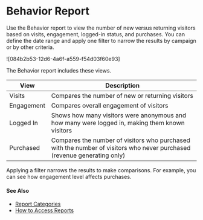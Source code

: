 

# Behavior Report

Use the Behavior report to view the number of new versus returning visitors
based on visits, engagement, logged-in status, and purchases. You can define
the date range and apply one filter to narrow the results by campaign or by
other criteria.

![084b2b53-12d6-4a6f-a559-f54d03f60e93]

The Behavior report includes these views.

View | Description  
---|---  
Visits | Compares the number of new or returning visitors  
Engagement | Compares overall engagement of visitors  
Logged In | Shows how many visitors were anonymous and how many were logged in, making them known visitors  
Purchased | Compares the number of visitors who purchased with the number of visitors who never purchased (revenue generating only)  
  
Applying a filter narrows the results to make comparisons. For example, you
can see how engagement level affects purchases.

#### See Also

  * [Report Categories](https://help.salesforce.com/s/articleView?id=sf.mc_pers_report_categories.htm&language=en_US&type=5 "Marketing Cloud Personalization provides reports that cover a number of categories. These reports provide metrics about user-focused activities, results and goal completions, customer visits and engagement, and metrics to help manage your Marketing Cloud Personalization product consumption.")
  * [How to Access Reports](https://help.salesforce.com/s/articleView?id=sf.mc_pers_report_access.htm&language=en_US&type=5 "Access Personalization reports to view sophisticated yet easy-to-understand analytics, statistics, and attribution metrics. By default, Personalization shows the Reports Dashboard as the first page.")

